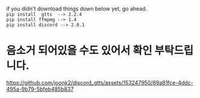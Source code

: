 if you didn't download things down below yet, go ahead. <br>
```pip install  gtts  --> 2.2.4``` <br>
```pip install ffmpmg --> 1.4``` <br>
```pip install discord --> 2.0.1```


# 음소거 되어있을 수도 있어서 확인 부탁드립니다.
https://github.com/joonk2/discord_gtts/assets/153247950/89a81fce-4ddc-495a-9b79-5bfeb485b837

